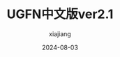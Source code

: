 ---
title: "UGFN中文版ver2.1"
date: 2024-08-03
author: "xiajiang"
tags: ["UG", "UGFN", "Text", "Main"]
categories: ["课程资料"]
description: "香港中文大学UGFN课程中文指南，版本2.1"
externalUrl: "/pdfs/UGFN中文版ver2.1.pdf"
showSummary: false
---